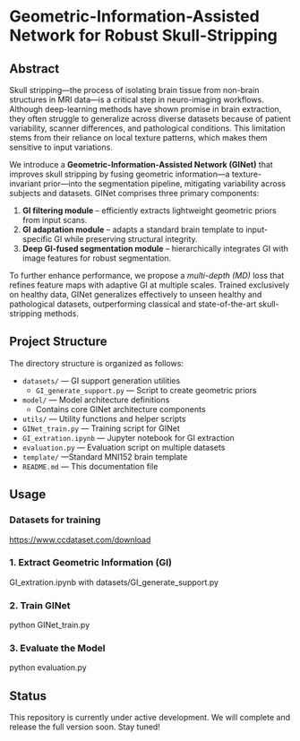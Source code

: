 # Geometric-Information-Assisted Network for Robust Skull-Stripping

## Abstract

Skull stripping—the process of isolating brain tissue from non-brain structures in MRI data—is a critical step in neuro-imaging workflows. Although deep-learning methods have shown promise in brain extraction, they often struggle to generalize across diverse datasets because of patient variability, scanner differences, and pathological conditions. This limitation stems from their reliance on local texture patterns, which makes them sensitive to input variations.

We introduce a **Geometric-Information-Assisted Network (GINet)** that improves skull stripping by fusing geometric information—a texture-invariant prior—into the segmentation pipeline, mitigating variability across subjects and datasets. GINet comprises three primary components:

1. **GI filtering module** – efficiently extracts lightweight geometric priors from input scans.  
2. **GI adaptation module** – adapts a standard brain template to input-specific GI while preserving structural integrity.  
3. **Deep GI-fused segmentation module** – hierarchically integrates GI with image features for robust segmentation.

To further enhance performance, we propose a *multi-depth (MD)* loss that refines feature maps with adaptive GI at multiple scales. Trained exclusively on healthy data, GINet generalizes effectively to unseen healthy and pathological datasets, outperforming classical and state-of-the-art skull-stripping methods.

## Project Structure

The directory structure is organized as follows:

- `datasets/` — GI support generation utilities  
  - `GI_generate_support.py` — Script to create geometric priors
- `model/` — Model architecture definitions  
  - Contains core GINet architecture components
- `utils/` — Utility functions and helper scripts
- `GINet_train.py` — Training script for GINet
- `GI_extration.ipynb` — Jupyter notebook for GI extraction
- `evaluation.py` — Evaluation script on multiple datasets
- `template/` —Standard MNI152 brain template
- `README.md` — This documentation file

## Usage

### Datasets for training
https://www.ccdataset.com/download
### 1. Extract Geometric Information (GI)
GI_extration.ipynb
with datasets/GI_generate_support.py

### 2. Train GINet
python GINet_train.py

### 3. Evaluate the Model
python evaluation.py

## Status

This repository is currently under active development. We will complete and release the full version soon. Stay tuned!



